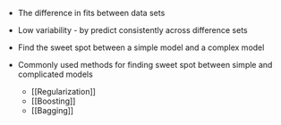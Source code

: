- The difference in fits between data sets
- Low variability - by predict consistently across difference sets
- Find the sweet spot between a simple model and a complex model 

- Commonly used methods for finding sweet spot between simple and complicated models
	- [[Regularization]]
	- [[Boosting]]
	- [[Bagging]]